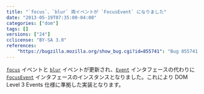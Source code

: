```yaml
---
title: "`focus`、`blur` 両イベントが `FocusEvent` になりました"
date: "2013-05-19T07:35:00-04:00"
categories: ["dom"]
tags: []
versions: ["24"]
cclicense: "BY-SA 3.0"
references:
    "https://bugzilla.mozilla.org/show_bug.cgi?id=855741": "Bug 855741 – FocusEvent interface is missing"
---
```

[`focus`](https://developer.mozilla.org/ja/docs/Web/Reference/Events/focus) イベントと [`blur`](https://developer.mozilla.org/ja/docs/Web/Reference/Events/blur) イベントが更新され、[`Event`](https://developer.mozilla.org/ja/docs/Web/API/Event) インタフェースの代わりに [`FocusEvent`](https://developer.mozilla.org/ja/docs/Web/API/FocusEvent) インタフェースのインスタンスとなりました。これにより DOM Level 3 Events 仕様に準拠した実装となります。

